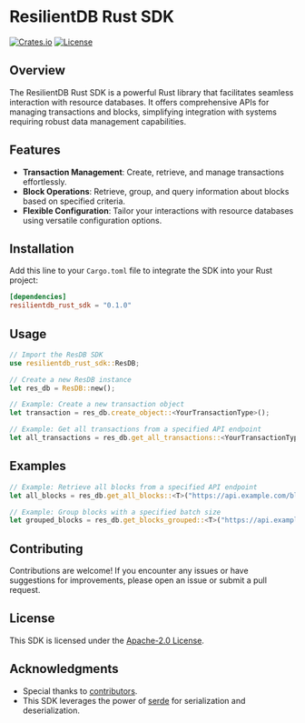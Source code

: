 # ResilientDB Rust SDK

[![Crates.io](https://img.shields.io/crates/v/resilientdb_rust_sdk)](https://crates.io/crates/resilientdb_rust_sdk)
[![License](https://img.shields.io/badge/license-Apache--2.0-blue.svg)](https://opensource.org/licenses/Apache-2.0)

## Overview

The ResilientDB Rust SDK is a powerful Rust library that facilitates seamless interaction with resource databases. It offers comprehensive APIs for managing transactions and blocks, simplifying integration with systems requiring robust data management capabilities.

## Features

- **Transaction Management**: Create, retrieve, and manage transactions effortlessly.
- **Block Operations**: Retrieve, group, and query information about blocks based on specified criteria.
- **Flexible Configuration**: Tailor your interactions with resource databases using versatile configuration options.

## Installation

Add this line to your `Cargo.toml` file to integrate the SDK into your Rust project:

```toml
[dependencies]
resilientdb_rust_sdk = "0.1.0"
```

## Usage

```rust
// Import the ResDB SDK
use resilientdb_rust_sdk::ResDB;

// Create a new ResDB instance
let res_db = ResDB::new();

// Example: Create a new transaction object
let transaction = res_db.create_object::<YourTransactionType>();

// Example: Get all transactions from a specified API endpoint
let all_transactions = res_db.get_all_transactions::<YourTransactionType>("https://api.example.com").await;
```

## Examples

```rust
// Example: Retrieve all blocks from a specified API endpoint
let all_blocks = res_db.get_all_blocks::<T>("https://api.example.com/blocks").await;

// Example: Group blocks with a specified batch size
let grouped_blocks = res_db.get_blocks_grouped::<T>("https://api.example.com/blocks", &100).await;
```

<!-- ## Documentation

For detailed information about the SDK's API and usage, refer to the [official documentation](https://your-crate-docs-url). -->

## Contributing

Contributions are welcome! If you encounter any issues or have suggestions for improvements, please open an issue or submit a pull request.

## License

This SDK is licensed under the [Apache-2.0 License](https://opensource.org/licenses/Apache-2.0).

## Acknowledgments

- Special thanks to [contributors](https://github.com/dhruvsangamwar/resilientdb_rust_sdk/graphs/contributors).
- This SDK leverages the power of [serde](https://crates.io/crates/serde) for serialization and deserialization.
